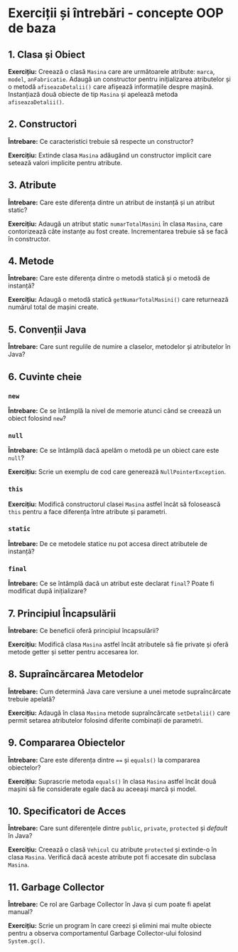 # Exerciții și întrebări - concepte OOP de baza

## 1. Clasa și Obiect
**Exercițiu:**
Creează o clasă `Masina` care are următoarele atribute: `marca`, `model`, `anFabricatie`. Adaugă un constructor pentru inițializarea atributelor și o metodă `afiseazaDetalii()` care afișează informațiile despre mașină. Instanțiază două obiecte de tip `Masina` și apelează metoda `afiseazaDetalii()`.

## 2. Constructori
**Întrebare:**
Ce caracteristici trebuie să respecte un constructor?

**Exercițiu:**
Extinde clasa `Masina` adăugând un constructor implicit care setează valori implicite pentru atribute.

## 3. Atribute
**Întrebare:**
Care este diferența dintre un atribut de instanță și un atribut static?

**Exercițiu:**
Adaugă un atribut static `numarTotalMasini` în clasa `Masina`, care contorizează câte instanțe au fost create. Incrementarea trebuie să se facă în constructor.

## 4. Metode
**Întrebare:**
Care este diferența dintre o metodă statică și o metodă de instanță?

**Exercițiu:**
Adaugă o metodă statică `getNumarTotalMasini()` care returnează numărul total de mașini create.

## 5. Convenții Java
**Întrebare:**
Care sunt regulile de numire a claselor, metodelor și atributelor în Java?

## 6. Cuvinte cheie
### `new`
**Întrebare:**
Ce se întâmplă la nivel de memorie atunci când se creează un obiect folosind `new`?

### `null`
**Întrebare:**
Ce se întâmplă dacă apelăm o metodă pe un obiect care este `null`?

**Exercițiu:**
Scrie un exemplu de cod care generează `NullPointerException`.

### `this`
**Exercițiu:**
Modifică constructorul clasei `Masina` astfel încât să folosească `this` pentru a face diferența între atribute și parametri.

### `static`
**Întrebare:**
De ce metodele statice nu pot accesa direct atributele de instanță?

### `final`
**Întrebare:**
Ce se întâmplă dacă un atribut este declarat `final`? Poate fi modificat după inițializare?

## 7. Principiul Încapsulării
**Întrebare:**
Ce beneficii oferă principiul încapsulării?

**Exercițiu:**
Modifică clasa `Masina` astfel încât atributele să fie private și oferă metode getter și setter pentru accesarea lor.

## 8. Supraîncărcarea Metodelor
**Întrebare:**
Cum determină Java care versiune a unei metode supraîncărcate trebuie apelată?

**Exercițiu:**
Adaugă în clasa `Masina` metode supraîncărcate `setDetalii()` care permit setarea atributelor folosind diferite combinații de parametri.

## 9. Compararea Obiectelor
**Întrebare:**
Care este diferența dintre `==` și `equals()` la compararea obiectelor?

**Exercițiu:**
Suprascrie metoda `equals()` în clasa `Masina` astfel încât două mașini să fie considerate egale dacă au aceeași marcă și model.

## 10. Specificatori de Acces
**Întrebare:**
Care sunt diferențele dintre `public`, `private`, `protected` și *default* în Java?

**Exercițiu:**
Creează o clasă `Vehicul` cu atribute `protected` și extinde-o în clasa `Masina`. Verifică dacă aceste atribute pot fi accesate din subclasa `Masina`.

## 11. Garbage Collector
**Întrebare:**
Ce rol are Garbage Collector în Java și cum poate fi apelat manual?

**Exercițiu:**
Scrie un program în care creezi și elimini mai multe obiecte pentru a observa comportamentul Garbage Collector-ului folosind `System.gc()`.

